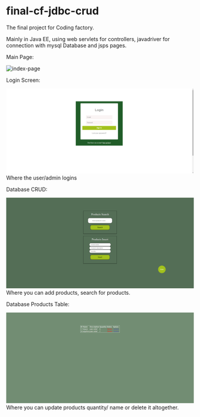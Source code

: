 # final-cf-jdbc-crud
The final project for Coding factory.

Mainly in Java EE, using web servlets for controllers, javadriver for connection with mysql Database and jsps pages.

Main Page: 

![index-page](https://github.com/NickGiag/final-cf-jdbc-crud/blob/main/Showcase/index.gif)

Login Screen:

![login-page](https://github.com/NickGiag/final-cf-jdbc-crud/blob/main/Showcase/login.png)
Where the user/admin logins

Database CRUD:

![database-menu](https://github.com/NickGiag/final-cf-jdbc-crud/blob/main/Showcase/database-menu.png)
Where you can add products, search for products.

Database Products Table:

![database-products](https://github.com/NickGiag/final-cf-jdbc-crud/blob/main/Showcase/db-products.png)
Where you can update products quantity/ name or delete it altogether.